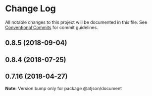 # Change Log

All notable changes to this project will be documented in this file.
See [Conventional Commits](https://conventionalcommits.org) for commit guidelines.

## 0.8.5 (2018-09-04)

## 0.8.4 (2018-07-25)

## 0.7.16 (2018-04-27)

**Note:** Version bump only for package @atjson/document
